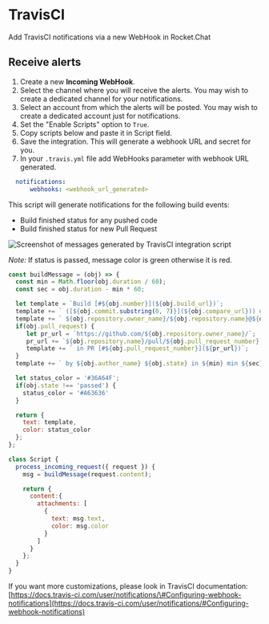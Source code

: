 # TravisCI

Add TravisCI notifications via a new WebHook in Rocket.Chat

## Receive alerts

1. Create a new **Incoming WebHook**.
2. Select the channel where you will receive the alerts. You may wish to create a dedicated channel for your notifications.
3. Select an account from which the alerts will be posted. You may wish to create a dedicated account just for notifications.
4. Set the "Enable Scripts" option to `True`.
5. Copy scripts below and paste it in Script field.
6. Save the integration. This will generate a webhook URL and secret for you.
7. In your `.travis.yml` file add WebHooks parameter with webhook URL generated.

```yaml
  notifications:
      webhooks: <webhook_url_generated>
```

This script will generate notifications for the following build events:

* Build finished status for any pushed code
* Build finished status for new Pull Request

![Screenshot of messages generated by TravisCI integration script](../../../../../.gitbook/assets/travis-ci.png)

_Note:_ If status is passed, message color is green otherwise it is red.

```javascript
const buildMessage = (obj) => {
  const min = Math.floor(obj.duration / 60);
  const sec = obj.duration - min * 60;

  let template = `Build [#${obj.number}](${obj.build_url})`;
  template += ` ([${obj.commit.substring(0, 7)}](${obj.compare_url})) of`
  template += ` ${obj.repository.owner_name}/${obj.repository.name}@${obj.branch}`;
  if(obj.pull_request) {
     let pr_url = `https://github.com/${obj.repository.owner_name}/`;
     pr_url += `${obj.repository.name}/pull/${obj.pull_request_number}`;
     template += ` in PR [#${obj.pull_request_number}](${pr_url})`;
  }
  template += ` by ${obj.author_name} ${obj.state} in ${min} min ${sec} sec`;

  let status_color = '#36A64F';
  if(obj.state !== 'passed') {
    status_color = '#A63636'
  }

  return {
    text: template,
    color: status_color
  };
};

class Script {
  process_incoming_request({ request }) {
    msg = buildMessage(request.content);

    return {
      content:{
        attachments: [
          {
            text: msg.text,
            color: msg.color
          }
        ]
      }
    };
  }
}
```

If you want more customizations, please look in TravisCI documentation: [https://docs.travis-ci.com/user/notifications/\#Configuring-webhook-notifications](https://docs.travis-ci.com/user/notifications/#Configuring-webhook-notifications)

